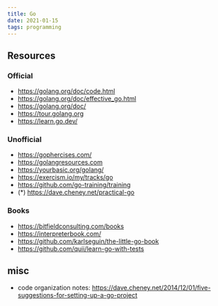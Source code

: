 ```yaml
---
title: Go
date: 2021-01-15
tags: programming
---
```


## Resources

### Official

- https://golang.org/doc/code.html
- https://golang.org/doc/effective_go.html
- https://golang.org/doc/
- https://tour.golang.org
- https://learn.go.dev/

### Unofficial

- https://gophercises.com/
- https://golangresources.com
- https://yourbasic.org/golang/
- https://exercism.io/my/tracks/go
- https://github.com/go-training/training
- (*) https://dave.cheney.net/practical-go

### Books

- https://bitfieldconsulting.com/books
- https://interpreterbook.com/
- https://github.com/karlseguin/the-little-go-book
- https://github.com/quii/learn-go-with-tests

## misc

- code organization notes:
  https://dave.cheney.net/2014/12/01/five-suggestions-for-setting-up-a-go-project
